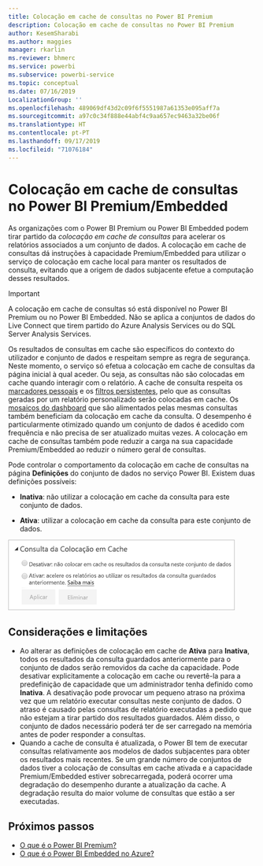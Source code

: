 ```yaml
---
title: Colocação em cache de consultas no Power BI Premium
description: Colocação em cache de consultas no Power BI Premium
author: KesemSharabi
ms.author: maggies
manager: rkarlin
ms.reviewer: bhmerc
ms.service: powerbi
ms.subservice: powerbi-service
ms.topic: conceptual
ms.date: 07/16/2019
LocalizationGroup: ''
ms.openlocfilehash: 489069df43d2c09f6f5551987a61353e095aff7a
ms.sourcegitcommit: a97c0c34f888e44abf4c9aa657ec9463a32be06f
ms.translationtype: HT
ms.contentlocale: pt-PT
ms.lasthandoff: 09/17/2019
ms.locfileid: "71076184"
---
```

# <a name="query-caching-in-power-bi-premiumembedded"></a>Colocação em cache de consultas no Power BI Premium/Embedded

As organizações com o Power BI Premium ou Power BI Embedded podem tirar partido da *colocação em cache de consultas* para acelerar os relatórios associados a um conjunto de dados. A colocação em cache de consultas dá instruções à capacidade Premium/Embedded para utilizar o serviço de colocação em cache local para manter os resultados de consulta, evitando que a origem de dados subjacente efetue a computação desses resultados.

> [!IMPORTANT]
> A colocação em cache de consultas só está disponível no Power BI Premium ou no Power BI Embedded. Não se aplica a conjuntos de dados do Live Connect que tirem partido do Azure Analysis Services ou do SQL Server Analysis Services.

Os resultados de consultas em cache são específicos do contexto do utilizador e conjunto de dados e respeitam sempre as regra de segurança. Neste momento, o serviço só efetua a colocação em cache de consultas da página inicial à qual aceder. Ou seja, as consultas não são colocadas em cache quando interagir com o relatório. A cache de consulta respeita os [marcadores pessoais](consumer/end-user-bookmarks.md#personal-bookmarks) e os [filtros persistentes](https://powerbi.microsoft.com/blog/announcing-persistent-filters-in-the-service/), pelo que as consultas geradas por um relatório personalizado serão colocadas em cache. Os [mosaicos do dashboard](service-dashboard-tiles.md) que são alimentados pelas mesmas consultas também beneficiam da colocação em cache da consulta. O desempenho é particularmente otimizado quando um conjunto de dados é acedido com frequência e não precisa de ser atualizado muitas vezes. A colocação em cache de consultas também pode reduzir a carga na sua capacidade Premium/Embedded ao reduzir o número geral de consultas.

Pode controlar o comportamento da colocação em cache de consultas na página **Definições** do conjunto de dados no serviço Power BI. Existem duas definições possíveis:

- **Inativa**: não utilizar a colocação em cache da consulta para este conjunto de dados.

- **Ativa**: utilizar a colocação em cache da consulta para este conjunto de dados.

![Caixa de diálogo da colocação em cache da consulta](media/power-bi-query-caching/power-bi-query-caching.png)

## <a name="considerations-and-limitations"></a>Considerações e limitações

- Ao alterar as definições de colocação em cache de **Ativa** para **Inativa**, todos os resultados da consulta guardados anteriormente para o conjunto de dados serão removidos da cache da capacidade. Pode desativar explicitamente a colocação em cache ou revertê-la para a predefinição de capacidade que um administrador tenha definido como **Inativa**. A desativação pode provocar um pequeno atraso na próxima vez que um relatório executar consultas neste conjunto de dados. O atraso é causado pelas consultas de relatório executadas a pedido que não estejam a tirar partido dos resultados guardados. Além disso, o conjunto de dados necessário poderá ter de ser carregado na memória antes de poder responder a consultas.
- Quando a cache de consulta é atualizada, o Power BI tem de executar consultas relativamente aos modelos de dados subjacentes para obter os resultados mais recentes. Se um grande número de conjuntos de dados tiver a colocação de consultas em cache ativada e a capacidade Premium/Embedded estiver sobrecarregada, poderá ocorrer uma degradação do desempenho durante a atualização da cache. A degradação resulta do maior volume de consultas que estão a ser executadas.

## <a name="next-steps"></a>Próximos passos

* [O que é o Power BI Premium?](service-premium-what-is.md)
* [O que é o Power BI Embedded no Azure?](developer/azure-pbie-what-is-power-bi-embedded.md)